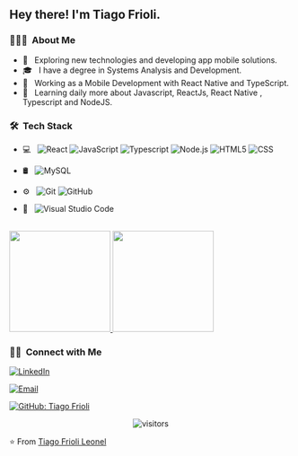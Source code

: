 
<h2> Hey there! I'm Tiago Frioli.</h2>

<h3> 👨🏻‍💻 &nbsp;About Me </h3>

- 🤔 &nbsp; Exploring new technologies and developing app mobile solutions.
- 🎓 &nbsp; I have a degree in Systems Analysis and Development.
- 💼 &nbsp; Working as a Mobile Development with React Native and TypeScript.
- 🌱 &nbsp; Learning daily more about Javascript, ReactJs, React Native , Typescript and NodeJS.


<h3> 🛠 &nbsp;Tech Stack</h3>

- 💻 &nbsp;
  ![React](https://img.shields.io/badge/-React-333333?style=flat&logo=react)
  ![JavaScript](https://img.shields.io/badge/-JavaScript-333333?style=flat&logo=javascript)
  ![Typescript](https://img.shields.io/badge/-Typescript-333333?style=flat&logo=typescript)
  ![Node.js](https://img.shields.io/badge/-Node.js-333333?style=flat&logo=node.js)
  ![HTML5](https://img.shields.io/badge/-HTML5-333333?style=flat&logo=HTML5)
  ![CSS](https://img.shields.io/badge/-CSS-333333?style=flat&logo=CSS3&logoColor=1572B6)
  

- 🛢 &nbsp;
  ![MySQL](https://img.shields.io/badge/-MySQL-333333?style=flat&logo=mysql)
- ⚙️ &nbsp;
  ![Git](https://img.shields.io/badge/-Git-333333?style=flat&logo=git)
  ![GitHub](https://img.shields.io/badge/-GitHub-333333?style=flat&logo=github)
- 🔧 &nbsp;
  ![Visual Studio Code](https://img.shields.io/badge/-Visual%20Studio%20Code-333333?style=flat&logo=visual-studio-code&logoColor=007ACC)

<br/>

<a href="https://github.com/tiagofrioli">
  <img height="180em" src="https://github-readme-stats.vercel.app/api?username=tiagofrioli&theme=radical&show_icons=true" />
  <img height="180em" src="https://github-readme-stats.vercel.app/api/top-langs/?username=tiagofrioli&theme=buefy&layout=compact" />
</a>

<br/>

<h3> 🤝🏻 &nbsp;Connect with Me </h3>

<p align="center">

<a href="https://www.linkedin.com/in/tiagofrioli/"><img alt="LinkedIn" src="https://img.shields.io/badge/LinkedIn-Tiago%20Frioli-blue?style=flat-square&logo=linkedin"></a>

<a href="mailto:tiago.frioli@gmail.com"><img alt="Email" src="https://img.shields.io/badge/Email-tiago.frioli@gmail.com-blue?style=flat-square&logo=gmail"></a>
</p>

[![GitHub: Tiago Frioli](https://img.shields.io/github/followers/TiagoFrioli?label=TiagoFrioli&style=social)](https://github.com/tiagofrioli)

<div align="center">

![visitors](https://visitor-badge.glitch.me/badge?page_id=tiagofrioli.visitor-badge)

</div>  


⭐️ From [Tiago Frioli Leonel](https://github.com/tiagofrioli)
